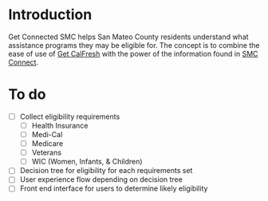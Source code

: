 # Introduction
Get Connected SMC helps San Mateo County residents understand what assistance programs they may be eligible for. The concept is to combine the ease of use of [Get CalFresh](https://getcalfresh.org/) with the power of the information found in [SMC Connect](https://www.smc-connect.org/).

# To do
- [ ] Collect eligibility requirements
  - [ ] Health Insurance
  - [ ] Medi-Cal
  - [ ] Medicare
  - [ ] Veterans
  - [ ] WIC (Women, Infants, & Children)
- [ ] Decision tree for eligibility for each requirements set
- [ ] User experience flow depending on decision tree 
- [ ] Front end interface for users to determine likely eligibility
